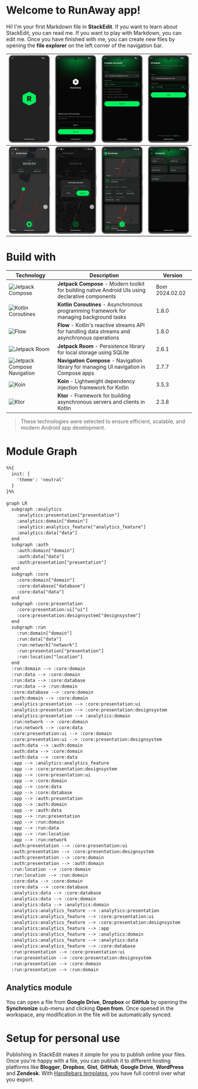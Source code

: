 # Welcome to RunAway app!

Hi! I'm your first Markdown file in **StackEdit**. If you want to learn about StackEdit, 
you can read me. If you want to play with Markdown, you can edit me. 
Once you have finished with me, you can create new files by opening the **file explorer** 
on the left corner of the navigation bar.

| ![screenshot1](screenshots/Screenshot_1.png) | ![screenshot2](screenshots/Screenshot_2.png) | ![screenshot3](screenshots/Screenshot_3.png) | ![screenshot4](screenshots/Screenshot_4.png) |
|----------------------------------------------|----------------------------------------------|----------------------------------------------|----------------------------------------------|
| ![screenshot6](screenshots/Screenshot_6.png) | ![screenshot7](screenshots/Screenshot_7.png) | ![screenshot8](screenshots/Screenshot_8.png) | ![screenshot9](screenshots/Screenshot_9.png) | 

# Build with

| Technology                                                                                     | Description                                                                                       | Version |
|------------------------------------------------------------------------------------------------|---------------------------------------------------------------------------------------------------|---------|
| ![Jetpack Compose](https://img.shields.io/badge/Jetpack%20Compose-4285F4?style=for-the-badge&logo=android&logoColor=white) | **Jetpack Compose** - Modern toolkit for building native Android UIs using declarative components | Bom 2024.02.02  |
| ![Kotlin Coroutines](https://img.shields.io/badge/Kotlin%20Coroutines-7F52FF?style=for-the-badge&logo=kotlin&logoColor=white) | **Kotlin Coroutines** - Asynchronous programming framework for managing background tasks          | 1.8.0   |
| ![Flow](https://img.shields.io/badge/Kotlin%20Flow-7F52FF?style=for-the-badge&logo=kotlin&logoColor=white) | **Flow** - Kotlin's reactive streams API for handling data streams and asynchronous operations    | 1.8.0   |
| ![Jetpack Room](https://img.shields.io/badge/Jetpack%20Room-4285F4?style=for-the-badge&logo=android&logoColor=white) | **Jetpack Room** - Persistence library for local storage using SQLite                             | 2.6.1   |
| ![Jetpack Compose Navigation](https://img.shields.io/badge/Jetpack%20Compose%20Navigation-4285F4?style=for-the-badge&logo=android&logoColor=white) | **Navigation Compose** - Navigation library for managing UI navigation in Compose apps            | 2.7.7   |
| ![Koin](https://img.shields.io/badge/Koin-FFD700?style=for-the-badge&logo=kotlin&logoColor=white) | **Koin** - Lightweight dependency injection framework for Kotlin                                  | 3.5.3   |
| ![Ktor](https://img.shields.io/badge/Ktor-0095D5?style=for-the-badge&logo=ktor&logoColor=white) | **Ktor** - Framework for building asynchronous servers and clients in Kotlin                      | 2.3.8   |

> These technologies were selected to ensure efficient, scalable, and modern Android app development.

# Module Graph
```mermaid
%%{
  init: {
    'theme': 'neutral'
  }
}%%

graph LR
  subgraph :analytics
    :analytics:presentation["presentation"]
    :analytics:domain["domain"]
    :analytics:analytics_feature["analytics_feature"]
    :analytics:data["data"]
  end
  subgraph :auth
    :auth:domain["domain"]
    :auth:data["data"]
    :auth:presentation["presentation"]
  end
  subgraph :core
    :core:domain["domain"]
    :core:database["database"]
    :core:data["data"]
  end
  subgraph :core:presentation
    :core:presentation:ui["ui"]
    :core:presentation:designsystem["designsystem"]
  end
  subgraph :run
    :run:domain["domain"]
    :run:data["data"]
    :run:network["network"]
    :run:presentation["presentation"]
    :run:location["location"]
  end
  :run:domain --> :core:domain
  :run:data --> :core:domain
  :run:data --> :core:database
  :run:data --> :run:domain
  :core:database --> :core:domain
  :auth:domain --> :core:domain
  :analytics:presentation --> :core:presentation:ui
  :analytics:presentation --> :core:presentation:designsystem
  :analytics:presentation --> :analytics:domain
  :run:network --> :core:domain
  :run:network --> :core:data
  :core:presentation:ui --> :core:domain
  :core:presentation:ui --> :core:presentation:designsystem
  :auth:data --> :auth:domain
  :auth:data --> :core:domain
  :auth:data --> :core:data
  :app --> :analytics:analytics_feature
  :app --> :core:presentation:designsystem
  :app --> :core:presentation:ui
  :app --> :core:domain
  :app --> :core:data
  :app --> :core:database
  :app --> :auth:presentation
  :app --> :auth:domain
  :app --> :auth:data
  :app --> :run:presentation
  :app --> :run:domain
  :app --> :run:data
  :app --> :run:location
  :app --> :run:network
  :auth:presentation --> :core:presentation:ui
  :auth:presentation --> :core:presentation:designsystem
  :auth:presentation --> :core:domain
  :auth:presentation --> :auth:domain
  :run:location --> :core:domain
  :run:location --> :run:domain
  :core:data --> :core:domain
  :core:data --> :core:database
  :analytics:data --> :core:database
  :analytics:data --> :core:domain
  :analytics:data --> :analytics:domain
  :analytics:analytics_feature --> :analytics:presentation
  :analytics:analytics_feature --> :core:presentation:ui
  :analytics:analytics_feature --> :core:presentation:designsystem
  :analytics:analytics_feature --> :app
  :analytics:analytics_feature --> :analytics:domain
  :analytics:analytics_feature --> :analytics:data
  :analytics:analytics_feature --> :core:database
  :run:presentation --> :core:presentation:ui
  :run:presentation --> :core:presentation:designsystem
  :run:presentation --> :core:domain
  :run:presentation --> :run:domain
```

## Analytics module

You can open a file from **Google Drive**, **Dropbox** or **GitHub** by opening the **Synchronize** 
sub-menu and clicking **Open from**. Once opened in the workspace, any modification in the file will 
be automatically synced.

# Setup for personal use

Publishing in StackEdit makes it simple for you to publish online your files. Once you're happy 
with a file, you can publish it to different hosting platforms like **Blogger**, **Dropbox**, 
**Gist**, **GitHub**, **Google Drive**, **WordPress** and **Zendesk**. 
With [Handlebars templates](http://handlebarsjs.com/), you have full control over what you export.


